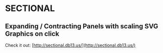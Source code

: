 # SECTIONAL
Expanding / Contracting Panels with scaling SVG Graphics on click  
----
Check it out: [http://sectional.db13.us/](http://sectional.db13.us/)
